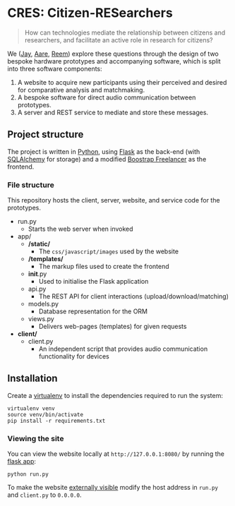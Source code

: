 # CRES: Citizen-RESearchers


> How can technologies mediate the relationship between citizens and researchers,
and facilitate an active role in research for citizens?

We ([Jay](https://openlab.ncl.ac.uk/people/b5060990/),
[Aare](https://openlab.ncl.ac.uk/people/b5064252/),
[Reem](https://openlab.ncl.ac.uk/people/b5017717/)) explore these questions through the design of
two bespoke hardware prototypes and accompanying software, which is split into three software components:

1. A website to acquire new participants using their perceived and desired
for comparative analysis and matchmaking.
2. A bespoke software for direct audio communication between prototypes.
3. A server and REST service to mediate and store these messages.

## Project structure

The project is written in [Python](https://www.python.org/),
using [Flask](http://flask.pocoo.org/) as the back-end (with
[SQLAlchemy](http://flask-sqlalchemy.pocoo.org/2.1/) for storage) and a modified
[Boostrap Freelancer](https://github.com/BlackrockDigital/startbootstrap-freelancer)
as the frontend.

### File structure

This repository hosts the client, server, website, and service code for the prototypes.

- run.py
    - Starts the web server when invoked
- app/
    - **/static/**
        - The `css/javascript/images` used by the website
    - **/templates/**
        - The markup files used to create the frontend
    - __init__.py
        - Used to initialise the Flask application
    - api.py
        - The REST API for client interactions (upload/download/matching)
    - models.py
        - Database representation for the ORM
    - views.py
        - Delivers web-pages (templates) for given requests
- **client/**
    - client.py
        - An independent script that provides audio communication functionality for devices

## Installation

Create a [virtualenv](http://docs.python-guide.org/en/latest/dev/virtualenvs/) to
install the dependencies required to run the system:

    virtualenv venv
    source venv/bin/activate
    pip install -r requirements.txt

### Viewing the site

You can view the website locally at `http://127.0.0.1:8080/` by running the
[flask app](https://github.com/jawrainey/jar/blob/master/run.py):

    python run.py

To make the website [externally visible](http://flask.pocoo.org/docs/0.11/quickstart/#a-minimal-application)
modify the host address in `run.py` and `client.py` to `0.0.0.0`.